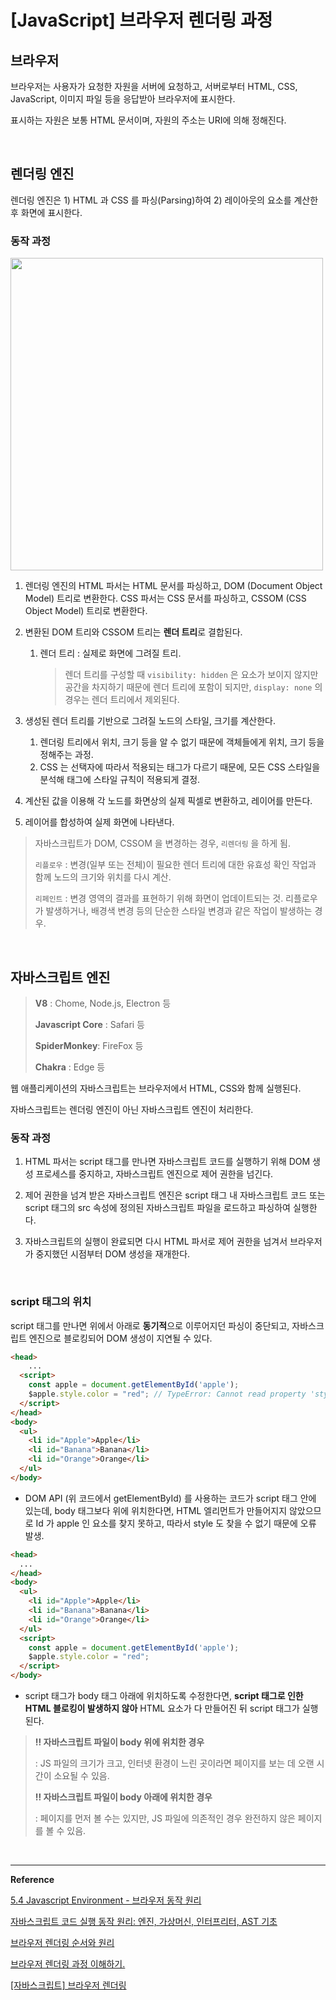 # [JavaScript] 브라우저 렌더링 과정

## 브라우저

브라우저는 사용자가 요청한 자원을 서버에 요청하고, 서버로부터 HTML, CSS, JavaScript, 이미지 파일 등을 응답받아 브라우저에 표시한다.

표시하는 자원은 보통 HTML 문서이며, 자원의 주소는 URI에 의해 정해진다.

<br/>

## 렌더링 엔진

렌더링 엔진은 1)  HTML 과 CSS 를 파싱(Parsing)하여 2) 레이아웃의 요소를 계산한 후 화면에 표시한다.

### 동작 과정

<img width="500" src="https://img1.daumcdn.net/thumb/R1280x0/?scode=mtistory2&fname=https%3A%2F%2Ft1.daumcdn.net%2Fcfile%2Ftistory%2F21114748592EA64D32"/>

1. 렌더링 엔진의 HTML 파서는 HTML 문서를 파싱하고, DOM (Document Object Model) 트리로 변환한다. CSS 파서는 CSS 문서를 파싱하고, CSSOM (CSS Object Model) 트리로 변환한다. 

2. 변환된 DOM 트리와 CSSOM 트리는 **렌더 트리**로 결합된다.

   1. 렌더 트리 : 실제로 화면에 그려질 트리.

      > 렌더 트리를 구성할 때 `visibility: hidden` 은 요소가 보이지 않지만 공간을 차지하기 때문에 렌더 트리에 포함이 되지만, `display: none` 의 경우는 렌더 트리에서 제외된다.

3. 생성된 렌더 트리를 기반으로 그려질 노드의 스타일, 크기를 계산한다.
   1. 렌더링 트리에서 위치, 크기 등을 알 수 없기 때문에 객체들에게 위치, 크기 등을 정해주는 과정.
   2. CSS 는 선택자에 따라서 적용되는 태그가 다르기 때문에, 모든 CSS 스타일을 분석해 태그에 스타일 규칙이 적용되게 결정.
4. 계산된 값을 이용해 각 노드를 화면상의 실제 픽셀로 변환하고, 레이어를 만든다.

5. 레이어를 합성하여 실제 화면에 나타낸다.

> 자바스크립트가 DOM, CSSOM 을 변경하는 경우, `리렌더링` 을 하게 됨.
>
> `리플로우` : 변경(일부 또는 전체)이 필요한 렌더 트리에 대한 유효성 확인 작업과 함께 노드의 크기와 위치를 다시 계산.
>
> `리페인트` : 변경 영역의 결과를 표현하기 위해 화면이 업데이트되는 것. 리플로우가 발생하거나, 배경색 변경 등의 단순한 스타일 변경과 같은 작업이 발생하는 경우. 

<br/>

## 자바스크립트 엔진

> **V8** : Chome, Node.js, Electron 등
>
> **Javascript Core** : Safari 등
>
> **SpiderMonkey**: FireFox 등
>
> **Chakra** : Edge 등

웹 애플리케이션의 자바스크립트는 브라우저에서 HTML, CSS와 함께 실행된다.

자바스크립트는 렌더링 엔진이 아닌 자바스크립트 엔진이 처리한다.

### 동작 과정

1. HTML 파서는 script 태그를 만나면 자바스크립트 코드를 실행하기 위해 DOM 생성 프로세스를 중지하고, 자바스크립트 엔진으로 제어 권한을 넘긴다.

2. 제어 권한을 넘겨 받은 자바스크립트 엔진은 script 태그 내 자바스크립트 코드 또는 script 태그의 src 속성에 정의된 자바스크립트 파일을 로드하고 파싱하여 실행한다.

3. 자바스크립트의 실행이 완료되면 다시 HTML 파서로 제어 권한을 넘겨서 브라우저가 중지했던 시점부터 DOM 생성을 재개한다.

<br/>

### script 태그의 위치

script 태그를 만나면 위에서 아래로 **동기적**으로 이루어지던 파싱이 중단되고, 자바스크립트 엔진으로 블로킹되어 DOM 생성이 지연될 수 있다.

```html
<head>
	...
  <script>
    const apple = document.getElementById('apple');
    $apple.style.color = "red"; // TypeError: Cannot read property 'style' of null
  </script>
</head>
<body>
  <ul>
    <li id="Apple">Apple</li>
    <li id="Banana">Banana</li>
    <li id="Orange">Orange</li>
  </ul>
</body>
```

- DOM API (위 코드에서 getElementById) 를 사용하는 코드가 script 태그 안에 있는데, body 태그보다 위에 위치한다면, HTML 엘리먼트가 만들어지지 않았으므로 Id 가 apple 인 요소를 찾지 못하고, 따라서 style 도 찾을 수 없기 때문에 오류 발생.

```html
<head>  
  ...  
</head>
<body>  
  <ul>    
    <li id="Apple">Apple</li>    
    <li id="Banana">Banana</li>    
  	<li id="Orange">Orange</li>  
  </ul>
  <script>    
    const apple = document.getElementById('apple');    
    $apple.style.color = "red";
  </script>
</body>
```

- script 태그가 body 태그 아래에 위치하도록 수정한다면, **script 태그로 인한 HTML 블로킹이 발생하지 않아** HTML 요소가 다 만들어진 뒤 script 태그가 실행된다.

> **‼️ 자바스크립트 파일이 body 위에 위치한 경우**
>
> : JS 파일의 크기가 크고, 인터넷 환경이 느린 곳이라면 페이지를 보는 데 오랜 시간이 소요될 수 있음.
>
> **‼️ 자바스크립트 파일이 body 아래에 위치한 경우**
>
> : 페이지를 먼저 볼 수는 있지만, JS 파일에 의존적인 경우 완전하지 않은 페이지를 볼 수 있음.

<br/>

---

**Reference**

[5.4 Javascript Environment - 브라우저 동작 원리](https://poiemaweb.com/js-browser)

[자바스크립트 코드 실행 동작 원리: 엔진, 가상머신, 인터프리터, AST 기초](https://curryyou.tistory.com/237)

[브라우저 렌더링 순서와 원리](https://velog.io/@zaman17/%EA%B8%B0%EC%88%A0%EB%A9%B4%EC%A0%91%EB%8C%80%EB%B9%84-%EB%B8%8C%EB%9D%BC%EC%9A%B0%EC%A0%80-%EB%A0%8C%EB%8D%94%EB%A7%81-%EC%88%9C%EC%84%9C%EC%99%80-%EC%9B%90%EB%A6%AC)

[브라우저 렌더링 과정 이해하기.](https://tecoble.techcourse.co.kr/post/2021-10-24-browser-rendering/)

[[자바스크립트] 브라우저 렌더링](https://12bme.tistory.com/140)



